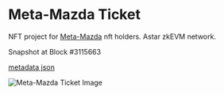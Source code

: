 # Meta-Mazda Ticket

NFT project for [Meta-Mazda](https://astar-zkevm.explorer.startale.com/address/0x8Ade4c707630d2F3aB0e36cde5c81dA8F56fE0b6) nft holders. Astar zkEVM network.

Snapshot at Block #3115663

[metadata json](https://nftstorage.link/ipfs/bafkreie6jzcztlunjkkafvfz7b6k32ebztym5jmvfk2pcod7qtnkx5nu4a)

![Meta-Mazda Ticket Image](https://bafybeif5iiq7d2qkviznk3jmyb4pmaw6vl7hec7lstwynu2mvhdbxygwyu.ipfs.nftstorage.link/)
